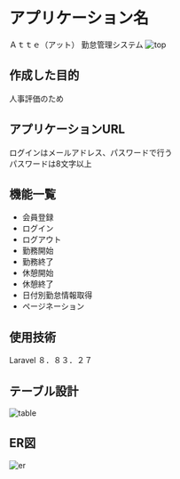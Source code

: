 # アプリケーション名
Ａｔｔｅ（アット）
勤怠管理システム
![top](https://github.com/wa777curry/atte/assets/136479019/c27cd2b9-c054-4484-bb9b-f0866e29c039)

## 作成した目的
人事評価のため

## アプリケーションURL
ログインはメールアドレス、パスワードで行う  
パスワードは8文字以上

## 機能一覧
* 会員登録
* ログイン
* ログアウト
* 勤務開始
* 勤務終了
* 休憩開始
* 休憩終了
* 日付別勤怠情報取得
* ページネーション

## 使用技術
Laravel ８．８３．２７

## テーブル設計
![table](https://github.com/wa777curry/atte/assets/136479019/491f9eb0-1fad-4d46-97e1-6a15a08af091)

## ER図
![er](https://github.com/wa777curry/atte/assets/136479019/8e53e9ad-4c90-490e-948e-4194cb0d854e)
